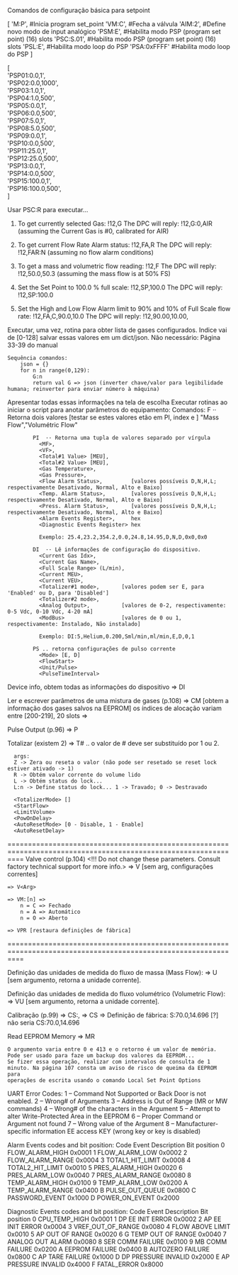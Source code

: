 Comandos de configuração básica para setpoint

[
    'M:P',           #Inicia program set_point
    'VM:C',          #Fecha a válvula
    'AIM:2',         #Define novo modo de input analógico
    'PSM:E',         #Habilita modo PSP (program set point) (16) slots
    'PSC:S.01',      #Habilita modo PSP (program set point) (16) slots
    'PSL:E',         #Habilita modo loop do PSP
    'PSA:0xFFFF'     #Habilita modo loop do PSP
]

[    
    'PSP01:0.0,1',    
    'PSP02:0.0,1000',    
    'PSP03:1.0,1',    
    'PSP04:1.0,500',    
    'PSP05:0.0,1',    
    'PSP06:0.0,500',    
    'PSP07:5.0,1',    
    'PSP08:5.0,500',    
    'PSP09:0.0,1',    
    'PSP10:0.0,500',    
    'PSP11:25.0,1',    
    'PSP12:25.0,500',    
    'PSP13:0.0,1',    
    'PSP14:0.0,500',    
    'PSP15:100.0,1',    
    'PSP16:100.0,500',    
]


Usar PSC:R para executar...

1. To get currently selected Gas: !12,G<CR>
The DPC will reply: !12,G:0,AIR<CR>
(assuming the Current Gas is #0, calibrated for AIR)

2. To get current Flow Rate Alarm status:
!12,FA,R<CR>
The DPC will reply: !12,FAR:N<CR> (assuming no flow alarm conditions)

3. To get a mass and volumetric flow reading:
!12,F<CR>
The DPC will reply: !12,50.0,50.3<CR> (assuming the mass flow is at 50% FS)

4. Set the Set Point to 100.0 % full scale:
!12,SP,100.0<CR>
The DPC will reply: !12,SP:100.0<CR>

5. Set the High and Low Flow Alarm limit to 90% and 10% of Full Scale flow rate:
!12,FA,C,90.0,10.0<CR>
The DPC will reply: !12,90.00,10.00,<CR>


Executar, uma vez, rotina para obter lista de gases configurados. Indice vai de [0-128] salvar essas valores em um dict/json.
    Não necessário: Página 33-39 do manual

    Sequência comandos:
        json = {}
        for n in range(0,129):
            G:n
            return val G => json (inverter chave/valor para legibilidade humana; reinverter para enviar número à máquina)



Apresentar todas essas informações na tela de escolha
    Executar rotinas ao iniciar o script para anotar parâmetros do equipamento:
        Comandos:
            F   ·· Retorna dois valores  [testar se estes valores etão em PI, index <MF> e <VF>]
              "Mass Flow","Volumétric Flow"

            PI  ·· Retorna uma tupla de valores separado por vírgula
              <MF>,
              <VF>,
              <Total#1 Value> [MEU],
              <Total#2 Value> [MEU],
              <Gas Temperature>,
              <Gas Pressure>,
              <Flow Alarm Status>,         [valores possíveis D,N,H,L; respectivamente Desativado, Normal, Alto e Baixo]
              <Temp. Alarm Status>,        [valores possíveis D,N,H,L; respectivamente Desativado, Normal, Alto e Baixo]
              <Press. Alarm Status>,       [valores possíveis D,N,H,L; respectivamente Desativado, Normal, Alto e Baixo]
              <Alarm Events Register>,     hex
              <Diagnostic Events Register> hex

              Exemplo: 25.4,23.2,354.2,0.0,24.8,14.95,D,N,D,0x0,0x0
            
            DI  ·· Lê informações de configuração do dispositivo.
              <Current Gas Idx>,
              <Current Gas Name>,
              <Full Scale Range> (L/min),
              <Current MEU>,
              <Current VEU>,
              <Totalizer#1 mode>,       [valores podem ser E, para 'Enabled' ou D, para 'Disabled']
              <Totalizer#2 mode>,
              <Analog Output>,          [valores de 0-2, respectivamente: 0-5 Vdc, 0-10 Vdc, 4-20 mA]
              <ModBus>                  [valores de 0 ou 1, respectivamente: Instalado, Não instalado]
              
              Exemplo: DI:5,Helium,0.200,Sml/min,ml/min,E,D,0,1

            PS .. retorna configurações de pulso corrente
              <Mode> [E, D]
              <FlowStart>
              <Unit/Pulse>
              <PulseTimeInterval>

            



Device info, obtem todas as informações do dispositivo
    => DI

Ler e escrever parâmetros de uma mistura de gases (p.108)
    => CM [obtem a informação dos gases salvos na EEPROM] os índices de alocação variam entre [200-219], 20 slots
    => 


Pulse Output (p.96)
    => P

Totalizar (existem 2)
    => T#<arg> .. o valor de # deve ser substituído por 1 ou 2. 

      args:
      Z -> Zera ou reseta o valor (não pode ser resetado se reset lock estiver ativado -> 1)
      R -> Obtém valor corrente do volume lido
      L -> Obtém status do lock...
      L:n -> Define status do lock... 1 -> Travado; 0 -> Destravado

      <TotalizerMode> []
      <StartFlow>
      <LimitVolume>
      <PowOnDelay>
      <AutoResetMode> [0 - Disable, 1 - Enable]
      <AutoResetDelay>


================================================================================================================
Valve control (p.104) <!!! Do not change these parameters. Consult factory technical support for more info.>
    => V [sem arg, configurações correntes]
    
    => V<Arg>
    
    => VM:[n] =>
        n = C => Fechado
        n = A => Automático
        n = O => Aberto

    => VPR [restaura definições de fábrica]
================================================================================================================


Definição das unidades de medida do fluxo de massa (Mass Flow):
    => U [sem argumento, retorna a unidade corrente].

Definição das unidades de medida do fluxo volumétrico (Volumetric Flow):
    => VU [sem argumento, retorna a unidade corrente].


Calibração (p.99)
    => CS:<TempV>,<PressV>
    => CS
    => Definição de fábrica: S:70.0,14.696 [?] não seria CS:70.0,14.696





Read EEPROM Memory
    => MR<Arg>

    O argumento varia entre 0 e 413 e o retorno é um valor de memória. Pode ser usado para faze um backup dos valores da EEPROM...
    Se fizer essa operação, realizar com intervalos de consulta de 1 minuto. Na página 107 consta um aviso de risco de queima da EEPROM para
    operações de escrita usando o comando Local Set Point Options



UART Error Codes:
1 – Command Not Supported or Back Door is not enabled.
2 – Wrong# of Arguments
3 – Address is Out of Range (MR or MW commands)
4 – Wrong# of the characters in the Argument
5 – Attempt to alter Write-Protected Area in the EEPROM
6 – Proper Command or Argument not found
7 – Wrong value of the Argument
8 – Manufacturer-specific information EE access KEY (wrong key or key is disabled)


Alarm Events codes and bit position:
Code Event Description Bit position
0 FLOW_ALARM_HIGH 0x0001
1 FLOW_ALARM_LOW 0x0002
2 FLOW_ALARM_RANGE 0x0004
3 TOTAL1_HIT_LIMIT 0x0008
4 TOTAL2_HIT_LIMIT 0x0010
5 PRES_ALARM_HIGH 0x0020
6 PRES_ALARM_LOW 0x0040
7 PRES_ALARM_RANGE 0x0080
8 TEMP_ALARM_HIGH 0x0100
9 TEMP_ALARM_LOW 0x0200
A TEMP_ALARM_RANGE 0x0400
B PULSE_OUT_QUEUE 0x0800
C PASSWORD_EVENT 0x1000
D POWER_ON_EVENT 0x2000


Diagnostic Events codes and bit position:
Code Event Description Bit position
0 CPU_TEMP_HIGH 0x0001
1 DP EE INIT ERROR 0x0002
2 AP EE INIT ERROR 0x0004
3 VREF_OUT_OF_RANGE 0x0080
4 FLOW ABOVE LIMIT 0x0010
5 AP OUT OF RANGE 0x0020
6 G TEMP OUT OF RANGE 0x0040
7 ANALOG OUT ALARM 0x0080
8 SER COMM FAILURE 0x0100
9 MB COMM FAILURE 0x0200
A EEPROM FAILURE 0x0400
B AUTOZERO FAILURE 0x0800
C AP TARE FAILURE 0x1000
D DP PRESSURE INVALID 0x2000
E AP PRESSURE INVALID 0x4000
F FATAL_ERROR 0x8000
